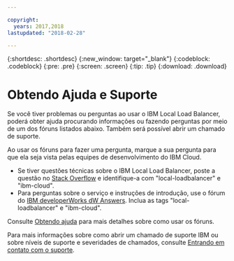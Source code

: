 ```yaml
---

copyright:
  years: 2017,2018
lastupdated: "2018-02-28"

---
```


{:shortdesc: .shortdesc}
{:new_window: target="_blank"}
{:codeblock: .codeblock}
{:pre: .pre}
{:screen: .screen}
{:tip: .tip}
{:download: .download}

# Obtendo Ajuda e Suporte

Se você tiver problemas ou perguntas ao usar o IBM Local Load Balancer, poderá obter
ajuda procurando informações ou fazendo perguntas por meio de um dos fóruns listados abaixo. Também
será possível abrir um chamado de suporte.

Ao usar os fóruns para fazer uma pergunta, marque a sua pergunta para que ela seja vista pelas equipes de desenvolvimento do IBM Cloud.

* Se tiver questões técnicas sobre o IBM Local Load Balancer, poste a questão no [Stack Overflow](https://stackoverflow.com/search?q=local-loadbalancer+ibm-bluemix) e identifique-a com "local-loadbalancer" e "ibm-cloud".
* Para perguntas sobre o serviço e instruções de introdução, use o fórum do [IBM developerWorks dW Answers](https://developer.ibm.com/answers/topics/local-loadbalancer.html?smartspace=ibm-cloud). Inclua as tags "local-loadbalancer" e "ibm-cloud".

Consulte [Obtendo ajuda](https://console.bluemix.net/docs/support/index.html#getting-help) para mais detalhes sobre como usar os fóruns.

Para mais informações sobre como abrir um chamado de suporte IBM ou sobre níveis de suporte e severidades de chamados, consulte [Entrando em contato com o suporte](https://console.bluemix.net/docs/support/index.html#contacting-support).
